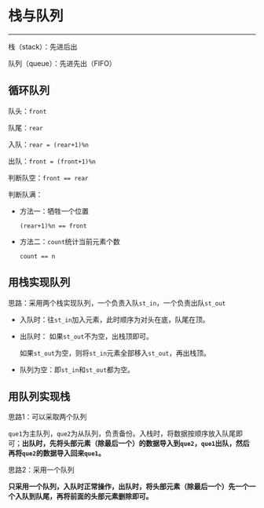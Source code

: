 # 栈与队列

---

栈（stack）：先进后出

队列（queue）：先进先出（FIFO）

## 循环队列

队头：`front`

队尾：`rear`

入队：`rear = (rear+1)%n`

出队：`front = (front+1)%n`

判断队空：`front == rear`

判断队满：

- 方法一：牺牲一个位置

  `(rear+1)%n == front`

- 方法二：`count`统计当前元素个数

  `count == n`

## 用栈实现队列

思路：采用两个栈实现队列，一个负责入队`st_in`，一个负责出队`st_out`

- 入队时：往`st_in`加入元素，此时顺序为对头在底，队尾在顶。

- 出队时： 如果`st_out`不为空，出栈顶即可。

  ​			   如果`st_out`为空，则将`st_in`元素全部移入`st_out`，再出栈顶。

- 队列为空：即`st_in`和`st_out`都为空。

## 用队列实现栈

思路1：可以采取两个队列

`que1`为主队列，`que2`为从队列，负责备份。入栈时，将数据按顺序放入队尾即可；**出队时，先将头部元素（除最后一个）的数据导入到`que2`，`que1`出队，然后再将`que2`的数据导入回来`que1`。**

思路2：采用一个队列

**只采用一个队列，入队时正常操作，出队时，将头部元素（除最后一个）先一个一个入队到队尾，再将前面的头部元素删除即可。**